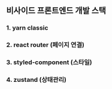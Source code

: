 ## 비사이드 프론트엔드 개발 스택

### 1. yarn classic


### 2. react router (페이지 연결)


### 3. styled-component (스타일)

### 4. zustand (상태관리)